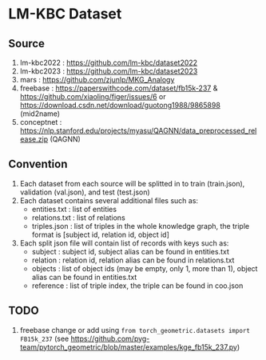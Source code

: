 # LM-KBC Dataset

## Source
1. lm-kbc2022 : https://github.com/lm-kbc/dataset2022
2. lm-kbc2023 : https://github.com/lm-kbc/dataset2023
3. mars : https://github.com/zjunlp/MKG_Analogy
4. freebase : https://paperswithcode.com/dataset/fb15k-237 & https://github.com/xiaoling/figer/issues/6 or https://download.csdn.net/download/guotong1988/9865898 (mid2name)
5. conceptnet : https://nlp.stanford.edu/projects/myasu/QAGNN/data_preprocessed_release.zip (QAGNN)

## Convention
1. Each dataset from each source will be splitted in to train (train.json), validation (val.json), and test (test.json)
2. Each dataset contains several additional files such as:
    * entities.txt : list of entities
    * relations.txt : list of relations
    * triples.json : list of triples in the whole knowledge graph, the triple format is [subject id, relation id, object id]
2. Each split json file will contain list of records with keys such as:
    * subject : subject id, subject alias can be found in entities.txt
    * relation : relation id, relation alias can be found in relations.txt
    * objects : list of object ids (may be empty, only 1, more than 1), object alias can be found in entities.txt
    * reference : list of triple index, the triple can be found in coo.json

## TODO
1. freebase change or add using `from torch_geometric.datasets import FB15k_237` (see https://github.com/pyg-team/pytorch_geometric/blob/master/examples/kge_fb15k_237.py)